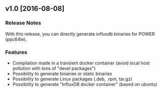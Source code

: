 ## v1.0 [2016-08-08]

### Release Notes

With this release, you can directly generate influxdb binaries for POWER (ppc64le).

### Features
- Compilation made in a transient docker container (avoid local host pollution with tons of "devel packages")
- Possibility to generate binaries or static binaries
- Possibility to generate Linux packages (.deb, .rpm, tar.gz)
- Possibility to generate "InfluxDB docker container" (based on ubuntu)
